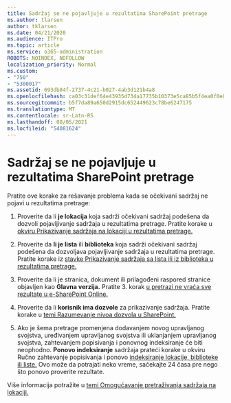 ```yaml
---
title: Sadržaj se ne pojavljuje u rezultatima SharePoint pretrage
ms.author: tlarsen
author: tklarsen
ms.date: 04/21/2020
ms.audience: ITPro
ms.topic: article
ms.service: o365-administration
ROBOTS: NOINDEX, NOFOLLOW
localization_priority: Normal
ms.custom:
- "750"
- "5300017"
ms.assetid: 693db84f-2737-4c21-b027-4ab3d121b4a8
ms.openlocfilehash: ca03c31def64e43935d734a17735b10373e5ca85b5f4ea0f0e886b9ea39884cd
ms.sourcegitcommit: b5f7da89a650d2915dc652449623c78be6247175
ms.translationtype: MT
ms.contentlocale: sr-Latn-RS
ms.lasthandoff: 08/05/2021
ms.locfileid: "54081624"
---
```

# <a name="content-doesnt-appear-in-sharepoint-search-results"></a>Sadržaj se ne pojavljuje u rezultatima SharePoint pretrage

Pratite ove korake za rešavanje problema kada se očekivani sadržaj ne pojavi u rezultatima pretrage:
  
1. Proverite da li **je lokacija** koja sadrži očekivani sadržaj podešena da dozvoli pojavljivanje sadržaja u rezultatima pretrage. Pratite korake u [okviru Prikazivanje sadržaja na lokaciji u rezultatima pretrage.](https://docs.microsoft.com/sharepoint/make-site-content-searchable#show-content-on-a-site-in-search-results)

2. Proverite da **li je lista** ili **biblioteka** koja sadrži očekivani sadržaj podešena da dozvoljava pojavljivanje sadržaja u rezultatima pretrage. Pratite korake iz [stavke Prikazivanje sadržaja sa lista ili iz biblioteka u rezultatima pretrage.](https://docs.microsoft.com/sharepoint/make-site-content-searchable#show-content-from-lists-or-libraries-in-search-results)

3. Proverite da li je stranica, dokument ili prilagođeni raspored stranice objavljen kao **Glavna verzija.** Pratite 3. korak [u pretrazi ne vraća sve rezultate u e-SharePoint Online.](https://go.microsoft.com/fwlink/?linkid=874525)

4. Proverite da li **korisnik ima dozvole** za prikazivanje sadržaja. Pratite korake u [temi Razumevanje nivoa dozvola u SharePoint.](https://docs.microsoft.com/sharepoint/understanding-permission-levels)
    
5. Ako je šema pretrage promenjena dodavanjem novog upravljanog svojstva, uređivanjem upravljanog svojstva ili uklanjanjem upravljanog svojstva, zahtevanjem popisivanja i ponovnog indeksiranje će biti neophodno. **Ponovo indeksiranje** sadržaja prateći korake u okviru Ručno zahtevanje popisivanja i ponovo [indeksiranje lokacije, biblioteke ili liste.](https://docs.microsoft.com/sharepoint/crawl-site-content) Ovo može da potrajati neko vreme, sačekajte 24 časa pre nego što ponovo proverite rezultate.

Više informacija potražite u [temi Omogućavanje pretraživanja sadržaja na lokaciji.](https://docs.microsoft.com/sharepoint/make-site-content-searchable) 
  
